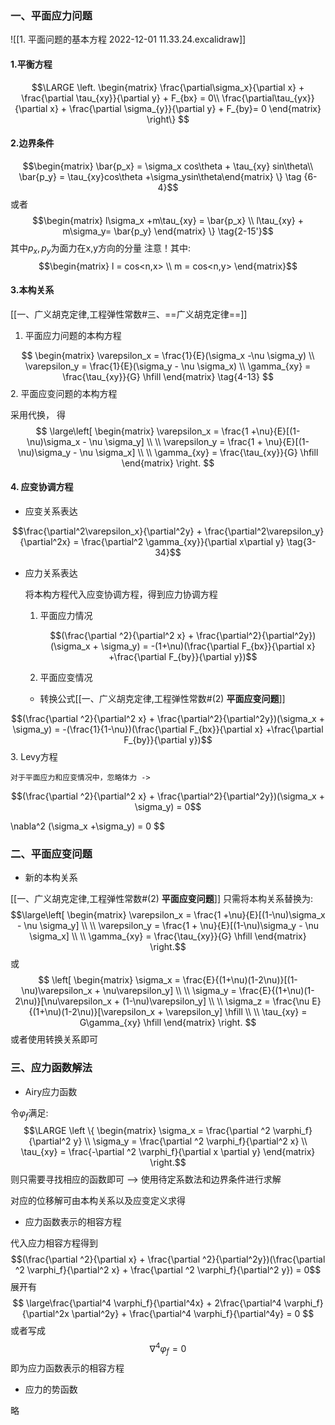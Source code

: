 ### 一、平面应力问题

![[1. 平面问题的基本方程 2022-12-01 11.33.24.excalidraw]]

#### 1.平衡方程

$$\LARGE
\left. \begin{matrix} \frac{\partial\sigma_x}{\partial x} + \frac{\partial \tau_{xy}}{\partial y} + F_{bx} = 0\\
\frac{\partial\tau_{yx}}{\partial x} + \frac{\partial \sigma_{y}}{\partial y} + F_{by}= 0
\end{matrix}
\right\}
$$
#### 2.边界条件

$$\begin{matrix} \bar{p_x} = \sigma_x cos\theta + \tau_{xy} sin\theta\\
\bar{p_y} = \tau_{xy}cos\theta +\sigma_ysin\theta\end{matrix} \} \tag {6-4}$$
或者
$$\begin{matrix} l\sigma_x +m\tau_{xy} = \bar{p_x} \\
l\tau_{xy} + m\sigma_y= \bar{p_y} \end{matrix} \} \tag{2-15'}$$
其中$p_x,p_y$为面力在x,y方向的分量
注意！其中:
$$\begin{matrix}
l = cos<n,x> \\
m = cos<n,y>
\end{matrix}$$

#### 3.本构关系

[[一、广义胡克定律,工程弹性常数#三、==广义胡克定律==]]
1. 平面应力问题的本构方程

$$
\begin{matrix}
\varepsilon_x = \frac{1}{E}(\sigma_x -\nu \sigma_y) \\
\varepsilon_y = \frac{1}{E}(\sigma_y - \nu \sigma_x) \\
\gamma_{xy} = \frac{\tau_{xy}}{G} \hfill
\end{matrix} \tag{4-13}
$$
2. 平面应变问题的本构方程

采用代换， 得
$$
\large\left[
\begin{matrix}
\varepsilon_x = \frac{1 +\nu}{E}[(1-\nu)\sigma_x - \nu \sigma_y] \\ \\
\varepsilon_y = \frac{1 + \nu}{E}[(1-\nu)\sigma_y - \nu \sigma_x] \\ \\
\gamma_{xy} = \frac{\tau_{xy}}{G} \hfill
\end{matrix}
\right.
$$

#### 4. 应变协调方程

-  应变关系表达

$$\frac{\partial^2\varepsilon_x}{\partial^2y} + \frac{\partial^2\varepsilon_y}{\partial^2x} = \frac{\partial^2 \gamma_{xy}}{\partial x\partial y}  \tag{3-34}$$
- 应力关系表达

	将本构方程代入应变协调方程，得到应力协调方程
	1. 平面应力情况

		$$(\frac{\partial ^2}{\partial^2 x} + \frac{\partial^2}{\partial^2y})(\sigma_x + \sigma_y) = -(1+\nu)(\frac{\partial F_{bx}}{\partial x} +\frac{\partial F_{by}}{\partial y})$$
	2. 平面应变情况

	- 转换公式[[一、广义胡克定律,工程弹性常数#(2) **平面应变问题**]]

$$(\frac{\partial ^2}{\partial^2 x} + \frac{\partial^2}{\partial^2y})(\sigma_x + \sigma_y) = -(\frac{1}{1-\nu})(\frac{\partial F_{bx}}{\partial x} +\frac{\partial F_{by}}{\partial y})$$
	3. Levy方程

	对于平面应力和应变情况中，忽略体力 -> 
$$(\frac{\partial ^2}{\partial^2 x} + \frac{\partial^2}{\partial^2y})(\sigma_x + \sigma_y) = 0$$

\nabla^2 (\sigma_x +\sigma_y) = 0
$$
	
### 二、平面应变问题

- 新的本构关系

[[一、广义胡克定律,工程弹性常数#(2) **平面应变问题**]]
只需将本构关系替换为:
$$\large\left[
\begin{matrix}
\varepsilon_x = \frac{1 +\nu}{E}[(1-\nu)\sigma_x - \nu \sigma_y] \\ \\
\varepsilon_y = \frac{1 + \nu}{E}[(1-\nu)\sigma_y - \nu \sigma_x] \\ \\
\gamma_{xy} = \frac{\tau_{xy}}{G} \hfill
\end{matrix}
\right.$$
或
$$
\left[
\begin{matrix}
\sigma_x = \frac{E}{(1+\nu)(1-2\nu)}[(1-\nu)\varepsilon_x + \nu\varepsilon_y] \\ \\
\sigma_y = \frac{E}{(1+\nu)(1-2\nu)}[\nu\varepsilon_x + (1-\nu)\varepsilon_y] \\ \\
\sigma_z = \frac{\nu E}{(1+\nu)(1-2\nu)}[\varepsilon_x + \varepsilon_y] \hfill \\ \\
\tau_{xy} = G\gamma_{xy} \hfill
\end{matrix}
\right.
$$
或者使用转换关系即可


### 三、应力函数解法

- Airy应力函数

令$\varphi_f$满足:
$$\LARGE \left \{ \begin{matrix}
\sigma_x = \frac{\partial ^2 \varphi_f}{\partial^2 y} \\
\sigma_y = \frac{\partial ^2 \varphi_f}{\partial^2 x} \\
\tau_{xy} = \frac{-\partial ^2 \varphi_f}{\partial x \partial y}
\end{matrix} \right.$$
则只需要寻找相应的函数即可 --> 使用待定系数法和边界条件进行求解

对应的位移解可由本构关系以及应变定义求得

- 应力函数表示的相容方程

代入应力相容方程得到
$$(\frac{\partial ^2}{\partial x} + \frac{\partial ^2}{\partial^2y})(\frac{\partial ^2 \varphi_f}{\partial^2 x} + \frac{\partial ^2 \varphi_f}{\partial^2 y}) = 0$$
展开有
$$
\large\frac{\partial^4 \varphi_f}{\partial^4x} + 2\frac{\partial^4 \varphi_f}{\partial^2x \partial^2y} + \frac{\partial^4 \varphi_f}{\partial^4y} = 0
$$
或者写成
$$\nabla^4 \varphi_f = 0$$
即为应力函数表示的相容方程

- 应力的势函数

略